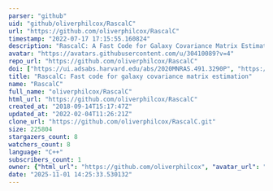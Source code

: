 ```yaml
---
parser: "github"
uid: "github/oliverphilcox/RascalC"
url: "https://github.com/oliverphilcox/RascalC"
timestamp: "2022-07-17 17:15:55.160824"
description: "RascalC: A Fast Code for Galaxy Covariance Matrix Estimation"
avatar: "https://avatars.githubusercontent.com/u/30410089?v=4"
repo_url: "https://github.com/oliverphilcox/RascalC"
doi: ["https://ui.adsabs.harvard.edu/abs/2020MNRAS.491.3290P", "https://ui.adsabs.harvard.edu/abs/2019ascl.soft09008P/abstract"]
title: "RascalC: Fast code for galaxy covariance matrix estimation"
name: "RascalC"
full_name: "oliverphilcox/RascalC"
html_url: "https://github.com/oliverphilcox/RascalC"
created_at: "2018-09-14T15:17:47Z"
updated_at: "2022-02-04T11:26:21Z"
clone_url: "https://github.com/oliverphilcox/RascalC.git"
size: 225804
stargazers_count: 8
watchers_count: 8
language: "C++"
subscribers_count: 1
owner: {"html_url": "https://github.com/oliverphilcox", "avatar_url": "https://avatars.githubusercontent.com/u/30410089?v=4", "login": "oliverphilcox", "type": "User"}
date: "2025-11-01 14:25:33.530132"
---
```

